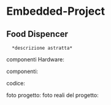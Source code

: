 #  Embedded-Project

## Food Dispencer
      *descrizione astratta*
   componenti Hardware:
   
   componenti:
   
   
   codice:
   
   
   foto progetto:
   foto reali del progetto:
   
   

